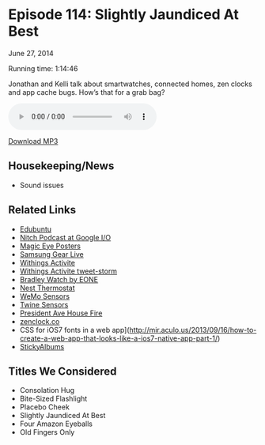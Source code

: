 Episode 114: Slightly Jaundiced At Best
====
June 27, 2014

Running time: 1:14:46

Jonathan and Kelli talk about smartwatches, connected homes, zen clocks and app cache bugs. How’s that for a grab bag?

<audio preload="auto" controls>
    <source src="https://s3.amazonaws.com/nitch/Episode_114_Slightly_Jaundiced_At_Best.mp3" type="audio/mpeg" />
    <source src="https://s3.amazonaws.com/nitch/Episode_114_Slightly_Jaundiced_At_Best.ogg" type="audio/ogg" />
    Your browser does not support HTML5 audio. Please download the episode using the link below.
</audio>

[Download MP3](https://s3.amazonaws.com/nitch/Episode_114_Slightly_Jaundiced_At_Best.mp3 "Episode 114: Slightly Jaundiced At Best")

## Housekeeping/News

* Sound issues

## Related Links

* [Edubuntu](https://www.edubuntu.org/ "Edubuntu")
* [Nitch Podcast at Google I/O](https://twitter.com/playerfm/status/482065019509542912)
* [Magic Eye Posters](http://www.magiceye.com/)
* [Samsung Gear Live](https://play.google.com/store/devices/details?id=samsung_gear_live_black)
* [Withings Activite](http://www.withings.com/activite/)
* [Withings Activite tweet-storm](https://storify.com/jonathanstark/tweetstorm-inspired-by-withings-activite)
* [Bradley Watch by EONE](http://eone-time.com/)
* [Nest Thermostat](https://nest.com/thermostat/life-with-nest-thermostat/ "Life with Nest Thermostat | Nest")
* [WeMo Sensors](http://www.belkin.com/us/p/P-F5Z0340/ "")
* [Twine Sensors](http://supermechanical.com/ "Supermechanical: Range kitchen thermometer for iPhone and iPad. Smart thermometer, smarter cook.")
* [President Ave House Fire](http://presidentave.tumblr.com/)
* [zenclock.co](zenclock.co)
* CSS for iOS7 fonts in a web app](http://mir.aculo.us/2013/09/16/how-to-create-a-web-app-that-looks-like-a-ios7-native-app-part-1/)
* [StickyAlbums](http://www.stickyalbums.com)

## Titles We Considered

* Consolation Hug
* Bite-Sized Flashlight
* Placebo Cheek
* Slightly Jaundiced At Best
* Four Amazon Eyeballs
* Old Fingers Only
